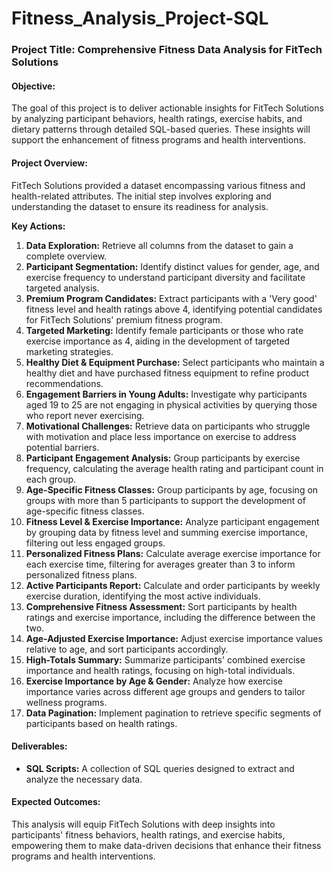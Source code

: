 # Fitness_Analysis_Project-SQL

### Project Title: Comprehensive Fitness Data Analysis for FitTech Solutions

#### Objective:
The goal of this project is to deliver actionable insights for FitTech Solutions by analyzing participant behaviors, health ratings, exercise habits, and dietary patterns through detailed SQL-based queries. These insights will support the enhancement of fitness programs and health interventions.

#### Project Overview:
FitTech Solutions provided a dataset encompassing various fitness and health-related attributes. The initial step involves exploring and understanding the dataset to ensure its readiness for analysis.

**Key Actions:**
1. **Data Exploration:** Retrieve all columns from the dataset to gain a complete overview.
2. **Participant Segmentation:** Identify distinct values for gender, age, and exercise frequency to understand participant diversity and facilitate targeted analysis.
3. **Premium Program Candidates:** Extract participants with a 'Very good' fitness level and health ratings above 4, identifying potential candidates for FitTech Solutions' premium fitness program.
4. **Targeted Marketing:** Identify female participants or those who rate exercise importance as 4, aiding in the development of targeted marketing strategies.
5. **Healthy Diet & Equipment Purchase:** Select participants who maintain a healthy diet and have purchased fitness equipment to refine product recommendations.
6. **Engagement Barriers in Young Adults:** Investigate why participants aged 19 to 25 are not engaging in physical activities by querying those who report never exercising.
7. **Motivational Challenges:** Retrieve data on participants who struggle with motivation and place less importance on exercise to address potential barriers.
8. **Participant Engagement Analysis:** Group participants by exercise frequency, calculating the average health rating and participant count in each group.
9. **Age-Specific Fitness Classes:** Group participants by age, focusing on groups with more than 5 participants to support the development of age-specific fitness classes.
10. **Fitness Level & Exercise Importance:** Analyze participant engagement by grouping data by fitness level and summing exercise importance, filtering out less engaged groups.
11. **Personalized Fitness Plans:** Calculate average exercise importance for each exercise time, filtering for averages greater than 3 to inform personalized fitness plans.
12. **Active Participants Report:** Calculate and order participants by weekly exercise duration, identifying the most active individuals.
13. **Comprehensive Fitness Assessment:** Sort participants by health ratings and exercise importance, including the difference between the two.
14. **Age-Adjusted Exercise Importance:** Adjust exercise importance values relative to age, and sort participants accordingly.
15. **High-Totals Summary:** Summarize participants' combined exercise importance and health ratings, focusing on high-total individuals.
16. **Exercise Importance by Age & Gender:** Analyze how exercise importance varies across different age groups and genders to tailor wellness programs.
17. **Data Pagination:** Implement pagination to retrieve specific segments of participants based on health ratings.

#### Deliverables:
- **SQL Scripts:** A collection of SQL queries designed to extract and analyze the necessary data.
  
#### Expected Outcomes:
This analysis will equip FitTech Solutions with deep insights into participants' fitness behaviors, health ratings, and exercise habits, empowering them to make data-driven decisions that enhance their fitness programs and health interventions.
